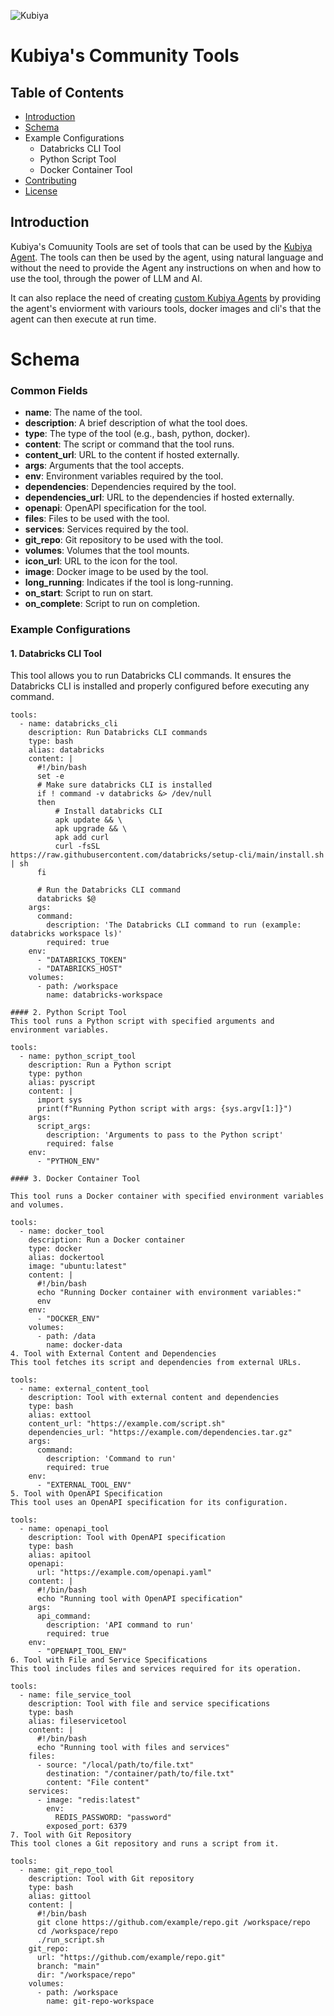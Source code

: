  
![Kubiya](https://avatars.githubusercontent.com/u/87862858?s=200&v=4)
# Kubiya's Community Tools


## Table of Contents

- [Introduction](#introduction)
- [Schema](#Schema)
- Example Configurations
    - Databricks CLI Tool
    - Python Script Tool
    - Docker Container Tool
- [Contributing](#contributing)
- [License](#license)

## Introduction
Kubiya's Comuunity Tools are set of tools that can be used by the [Kubiya Agent](https://docs.kubiya.ai/gen-2-docs/agents-experimental). 
The tools can then be used by the agent, using natural language and without the need to provide the Agent any instructions on when and how to use the tool, through the power of LLM and AI.

It can also replace the need of creating [custom Kubiya Agents](https://docs.kubiya.ai/gen-2-docs/agents-experimental) by providing the agent's enviorment with variours tools, docker images and cli's that the agent can then execute at run time.


# Schema

### Common Fields

- **name**: The name of the tool.
- **description**: A brief description of what the tool does.
- **type**: The type of the tool (e.g., bash, python, docker).
- **content**: The script or command that the tool runs.
- **content_url**: URL to the content if hosted externally.
- **args**: Arguments that the tool accepts.
- **env**: Environment variables required by the tool.
- **dependencies**: Dependencies required by the tool.
- **dependencies_url**: URL to the dependencies if hosted externally.
- **openapi**: OpenAPI specification for the tool.
- **files**: Files to be used with the tool.
- **services**: Services required by the tool.
- **git_repo**: Git repository to be used with the tool.
- **volumes**: Volumes that the tool mounts.
- **icon_url**: URL to the icon for the tool.
- **image**: Docker image to be used by the tool.
- **long_running**: Indicates if the tool is long-running.
- **on_start**: Script to run on start.
- **on_complete**: Script to run on completion.

### Example Configurations

#### 1. Databricks CLI Tool

This tool allows you to run Databricks CLI commands. It ensures the Databricks CLI is installed and properly configured before executing any command.

```
tools:
  - name: databricks_cli
    description: Run Databricks CLI commands
    type: bash
    alias: databricks
    content: |
      #!/bin/bash
      set -e
      # Make sure databricks CLI is installed
      if ! command -v databricks &> /dev/null
      then
          # Install databricks CLI
          apk update && \
          apk upgrade && \
          apk add curl
          curl -fsSL https://raw.githubusercontent.com/databricks/setup-cli/main/install.sh | sh
      fi

      # Run the Databricks CLI command
      databricks $@
    args:
      command:
        description: 'The Databricks CLI command to run (example: databricks workspace ls)'
        required: true
    env:
      - "DATABRICKS_TOKEN"
      - "DATABRICKS_HOST"
    volumes:
      - path: /workspace
        name: databricks-workspace

#### 2. Python Script Tool
This tool runs a Python script with specified arguments and environment variables.
```

```
tools:
  - name: python_script_tool
    description: Run a Python script
    type: python
    alias: pyscript
    content: |
      import sys
      print(f"Running Python script with args: {sys.argv[1:]}")
    args:
      script_args:
        description: 'Arguments to pass to the Python script'
        required: false
    env:
      - "PYTHON_ENV"

#### 3. Docker Container Tool

This tool runs a Docker container with specified environment variables and volumes.
```

```
tools:
  - name: docker_tool
    description: Run a Docker container
    type: docker
    alias: dockertool
    image: "ubuntu:latest"
    content: |
      #!/bin/bash
      echo "Running Docker container with environment variables:"
      env
    env:
      - "DOCKER_ENV"
    volumes:
      - path: /data
        name: docker-data
4. Tool with External Content and Dependencies
This tool fetches its script and dependencies from external URLs.
```

```
tools:
  - name: external_content_tool
    description: Tool with external content and dependencies
    type: bash
    alias: exttool
    content_url: "https://example.com/script.sh"
    dependencies_url: "https://example.com/dependencies.tar.gz"
    args:
      command:
        description: 'Command to run'
        required: true
    env:
      - "EXTERNAL_TOOL_ENV"
5. Tool with OpenAPI Specification
This tool uses an OpenAPI specification for its configuration.
```

```
tools:
  - name: openapi_tool
    description: Tool with OpenAPI specification
    type: bash
    alias: apitool
    openapi:
      url: "https://example.com/openapi.yaml"
    content: |
      #!/bin/bash
      echo "Running tool with OpenAPI specification"
    args:
      api_command:
        description: 'API command to run'
        required: true
    env:
      - "OPENAPI_TOOL_ENV"
6. Tool with File and Service Specifications
This tool includes files and services required for its operation.
```

```
tools:
  - name: file_service_tool
    description: Tool with file and service specifications
    type: bash
    alias: fileservicetool
    content: |
      #!/bin/bash
      echo "Running tool with files and services"
    files:
      - source: "/local/path/to/file.txt"
        destination: "/container/path/to/file.txt"
        content: "File content"
    services:
      - image: "redis:latest"
        env:
          REDIS_PASSWORD: "password"
        exposed_port: 6379
7. Tool with Git Repository
This tool clones a Git repository and runs a script from it.
```

```
tools:
  - name: git_repo_tool
    description: Tool with Git repository
    type: bash
    alias: gittool
    content: |
      #!/bin/bash
      git clone https://github.com/example/repo.git /workspace/repo
      cd /workspace/repo
      ./run_script.sh
    git_repo:
      url: "https://github.com/example/repo.git"
      branch: "main"
      dir: "/workspace/repo"
    volumes:
      - path: /workspace
        name: git-repo-workspace
```
